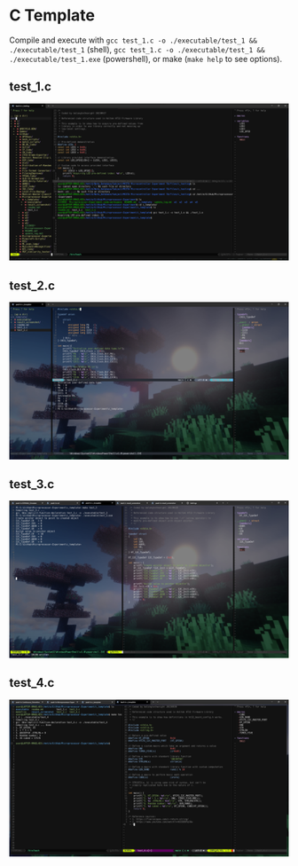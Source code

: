 # C Template

Compile and execute with ```gcc test_1.c -o ./executable/test_1 && ./executable/test_1``` (shell), ```gcc test_1.c -o ./executable/test_1 && ./executable/test_1.exe``` (powershell), or make (```make help``` to see options).

## test_1.c

![test_1.c](result_screenshot/test_1.png)

## test_2.c

![test_2.c](result_screenshot/test_2.png)

## test_3.c

![test_3.c](result_screenshot/test_3.png)

## test_4.c

![test_4.c](result_screenshot/test_4.png)
